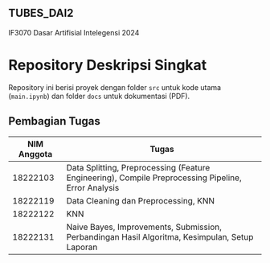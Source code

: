 ## TUBES_DAI2
IF3070 Dasar Artifisial Intelegensi 2024

# Repository Deskripsi Singkat
Repository ini berisi proyek dengan folder `src` untuk kode utama (`main.ipynb`) dan folder `docs` untuk dokumentasi (PDF).


## Pembagian Tugas
| NIM Anggota | Tugas                                               |
|-------------|-----------------------------------------------------|
| 18222103    | Data Splitting, Preprocessing (Feature Engineering), Compile Preprocessing Pipeline, Error Analysis |
| 18222119    | Data Cleaning dan Preprocessing, KNN                |
| 18222122    | KNN                                                 |
| 18222131    | Naive Bayes, Improvements, Submission, Perbandingan Hasil Algoritma, Kesimpulan, Setup Laporan                          |